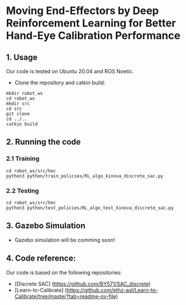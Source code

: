 # Moving End-Effectors by Deep Reinforcement Learning for Better Hand-Eye Calibration Performance 


## 1. Usage

Our code is tested on Ubuntu 20.04 and ROS Noetic.

- Clone the repository and catkin build:
```
mkdir robot_ws
cd robot_ws
mkdir src
cd src
git clone 
cd ../..
catkin build
```
## 2. Running the code

### 2.1 Training
```
cd robot_ws/src/hec
python3 python/train_policies/RL_algo_kinova_discrete_sac.py
```
### 2.2 Testing
```
cd robot_ws/src/hec
python3 python/test_policies/RL_algo_test_kinova_discrete_sac.py
```

## 3. Gazebo Simulation

- Gazebo simulation will be comming soon!

## 4. Code reference:

Our code is based on the following repositories:

- [Discrete SAC] (https://github.com/BY571/SAC_discrete)
- [Learn-to-Calibrate] (https://github.com/ethz-asl/Learn-to-Calibrate/tree/master?tab=readme-ov-file)
